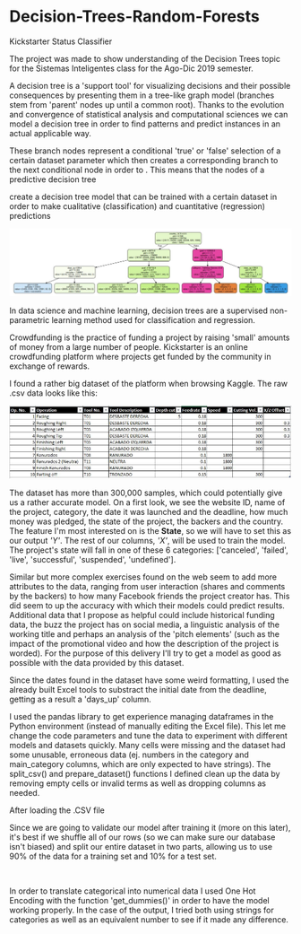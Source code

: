 # Decision-Trees-Random-Forests

Kickstarter Status Classifier

The project was made to show understanding of the Decision Trees topic for the Sistemas Inteligentes class for the Ago-Dic 2019 semester.

A decision tree is a 'support tool' for visualizing decisions and their possible consequences by presenting them in a tree-like graph model (branches stem from 'parent' nodes up until a common root). Thanks to the evolution and convergence of statistical analysis and computational sciences we can model a decision tree in order to find patterns and predict instances in an actual applicable way. 



These branch nodes represent a conditional 'true' or 'false' selection of a certain dataset parameter which then creates a corresponding branch to the next conditional node in order to . This means that the nodes of a predictive decision tree

create a decision tree model that can be trained with a certain dataset in order to make cualitative (classification) and cuantitative (regression) predictions

![tree_depth_3](tree_depth_3.JPG)

In data science and machine learning, decision trees are a supervised non-parametric learning method used for classification and regression. 


Crowdfunding is the practice of funding a project by raising 'small' amounts of money from a large number of people. Kickstarter is an online crowdfunding platform where projects get funded by the community in exchange of rewards. 

I found a rather big dataset of the platform when browsing Kaggle. The raw .csv data looks like this:

![dataset](tabla.JPG)

The dataset has more than 300,000 samples, which could potentially give us a rather accurate model. On a first look, we see the website ID, name of the project, category, the date it was launched and the deadline, how much money was pledged, the state of the project, the backers and the country. The feature I'm most interested on is the <b>State</b>, so we will have to set this as our output <i>'Y'</i>. The rest of our columns, <i>'X'</i>, will be used to train the model. The project's state will fall in one of these 6 categories: ['canceled', 'failed', 'live', 'successful', 'suspended', 'undefined']. 

Similar but more complex exercises found on the web seem to add more attributes to the data, ranging from user interaction (shares and comments by the backers) to how many Facebook friends the project creator has. This did seem to up the accuracy with which their models could predict results. Additional data that I propose as helpful could include historical funding data, the buzz the project has on social media, a linguistic analysis of the working title and perhaps an analysis of the 'pitch elements' (such as the impact of the promotional video and how the description of the project is worded). For the purpose of this delivery I'll try to get a model as good as possible with the data provided by this dataset.

Since the dates found in the dataset have some weird formatting, I used the already built Excel tools to substract the initial date from the deadline, getting as a result a 'days_up' column.

I used the pandas library to get experience managing dataframes in the Python environment (instead of manually editing the Excel file). This let me change the code parameters and tune the data to experiment with different models and datasets quickly. Many cells were missing and the dataset had some unusable, erroneous data (ej. numbers in the category and main_category columns, which are only expected to have strings). The split_csv() and prepare_dataset() functions I defined clean up the data by removing empty cells or invalid terms as well as dropping columns as needed.



After loading the .CSV file


Since we are going to validate our model after training it (more on this later), it's best if we shuffle all of our rows (so we can make sure our database isn't biased) and split our entire dataset in two parts, allowing us to use 90% of the data for a training set and 10% for a test set.


`
`

In order to translate categorical into numerical data I used One Hot Encoding with the function 'get_dummies()' in order to have the model working properly. In the case of the output, I tried both using strings for categories as well as an equivalent number to see if it made any difference. 
